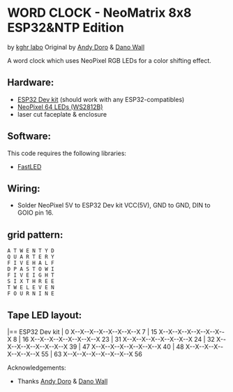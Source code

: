  WORD CLOCK - NeoMatrix 8x8 ESP32&NTP Edition
================
by [kghr labo](https://xxxxxx)
Original by [Andy Doro](https://andydoro.com/) & [Dano Wall](https://github.com/danowall)


A word clock which uses NeoPixel RGB LEDs for a color shifting effect.


Hardware:
-------
 
 - [ESP32 Dev kit](xxxxxxxx) (should work with any ESP32-compatibles) 
 - [NeoPixel 64 LEDs (WS2812B)](xxxxxx)
 - laser cut faceplate & enclosure
 
Software:
-------
 
This code requires the following libraries:
 
 - [FastLED](https://github.com/FastLED/FastLED)


Wiring:
-------

 - Solder NeoPixel 5V to ESP32 Dev kit VCC(5V), GND to GND, DIN to GOIO pin 16.
 

grid pattern:
-------

 ```
 A T W E N T Y D
 Q U A R T E R Y
 F I V E H A L F
 D P A S T O W I
 F I V E I G H T
 S I X T H R E E
 T W E L E V E N
 F O U R N I N E
 ```
 
 Tape LED layout:
-------
   |== ESP32 Dev kit
   |
 0 X--X--X--X--X--X--X--X 7
                        |
15 X--X--X--X--X--X--X--X 8
   |
16 X--X--X--X--X--X--X--X 23
                        |
31 X--X--X--X--X--X--X--X 24
   |
32 X--X--X--X--X--X--X--X 39
                        |
47 X--X--X--X--X--X--X--X 40
   |
48 X--X--X--X--X--X--X--X 55
                        |
63 X--X--X--X--X--X--X--X 56


Acknowledgements:
  - Thanks [Andy Doro](https://andydoro.com/) & [Dano Wall](https://github.com/danowall) 
 

